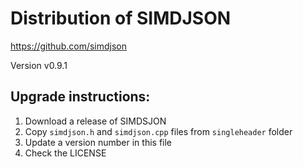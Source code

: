 # Distribution of SIMDJSON

https://github.com/simdjson

Version v0.9.1

## Upgrade instructions:

1. Download a release of SIMDSJON
2. Copy `simdjson.h` and `simdjson.cpp` files from `singleheader` folder
3. Update a version number in this file
4. Check the LICENSE
